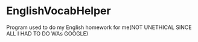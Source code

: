 # EnglishVocabHelper
Program used to do my English homework for me(NOT UNETHICAL SINCE ALL I HAD TO DO WAs GOOGLE)
